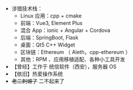 - 涉猎技术栈：
  - Linux 应用：cpp + cmake
  - 前端：Vue3, Element Plus
  - 混合 App：ionic + Angular + Cordova
  - 后端：SpringBoot, Flask
  - 桌面：Qt5 C++ Widget
  - 区块链：Ethereum （ Aleth，cpp-ethereum ）
  - 其他：RPM 、应用移植适配、各种小工具开发
- 【曾经】工作于 统信软件（西安），服务器 OS
- 【依旧】热爱操作系统
- ~~老二刺螈了~~ 二不起来了
